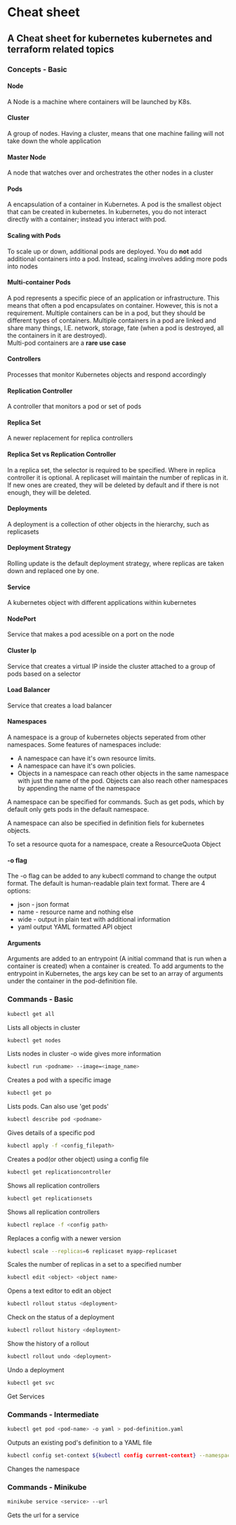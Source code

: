 #  Cheat sheet
## A Cheat sheet for kubernetes kubernetes and terraform related topics

### Concepts - Basic
#### Node
A Node is a machine where containers will be launched by K8s.

#### Cluster
A group of nodes. Having a cluster, means that one machine failing will not take down the whole application

#### Master Node
A node that watches over and orchestrates the other nodes in a cluster

#### Pods
A encapsulation of a container in Kubernetes. A pod is the smallest object that can be created in kubernetes. In kubernetes, you do not interact directly with a container; instead you interact with pod.

#### Scaling with Pods
To scale up or down, additional pods are deployed. You do **not** add additional containers into a pod. Instead, scaling involves adding more pods into nodes

#### Multi-container Pods
A pod represents a specific piece of an application or infrastructure. This means that often a pod encapsulates on container. However, this is not a requirement. Multiple containers can be in a pod, but they should be different types of containers. Multiple containers in a pod are linked and share many things, I.E. network, storage, fate (when a pod is destroyed, all the containers in it are destroyed).  
Multi-pod containers are a **rare use case**

#### Controllers
Processes that monitor Kubernetes objects and respond accordingly

#### Replication Controller
A controller that monitors a pod or set of pods

#### Replica Set
A newer replacement for replica controllers

#### Replica Set vs Replication Controller
In a replica set, the selector is required to be specified. Where in replica controller it is optional. A replicaset will maintain the number of replicas in it. If new ones are created, they will be deleted by default and if there is not enough, they will be deleted.

#### Deployments
A deployment is a collection of other objects in the hierarchy, such as replicasets

#### Deployment Strategy
Rolling update is the default deployment strategy, where replicas are taken down and replaced one by one.

#### Service
A kubernetes object with different applications within kubernetes

#### NodePort
Service that makes a pod acessible on a port on the node

#### Cluster Ip
Service that creates a virtual IP inside the cluster attached to a group of pods based on a selector

#### Load Balancer
Service that creates a load balancer

#### Namespaces
A namespace is a group of kubernetes objects seperated from other namespaces. Some features of namespaces include: 
- A namespace can have it's own resource limits.
- A namespace can have it's own policies.
- Objects in a namespace can reach other objects in the same namespace with just the name of the pod. Objects can also reach other namespaces by appending the name of the namespace

A namespace can be specified for commands. Such as get pods, which by default only gets pods in the default namespace.  

A namespace can also be specified in definition fiels for kubernetes objects.  

To set a resource quota for a namespace, create a ResourceQuota Object

#### -o flag
The -o flag can be added to any kubectl command to change the output format. The default is human-readable plain text format. There are 4 options:
- json - json format
- name - resource name and nothing else
- wide - output in plain text with additional information
- yaml output YAML formatted API object

#### Arguments
Arguments are added to an entrypoint (A initial command that is run when a container is created) when a container is created. To add arguments to the entrypoint in Kubernetes, the args key can be set to an array of arguments under the container in the pod-definition file.

### Commands - Basic
```bash
kubectl get all
```
Lists all objects in cluster

```bash
kubectl get nodes
```
Lists nodes in cluster
-o wide gives more information

```bash
kubectl run <podname> --image=<image_name>
```
Creates a pod with a specific image

```bash
kubectl get po
```
Lists pods. Can also use 'get pods'

```bash
kubectl describe pod <podname>
```
Gives details of a specific pod

```bash
kubectl apply -f <config_filepath>
```
Creates a pod(or other object) using a config file

```bash
kubectl get replicationcontroller
```
Shows all replication controllers

```bash
kubectl get replicationsets
```
Shows all replication controllers

```bash
kubectl replace -f <config path>
```
Replaces a config with a newer version

```bash
kubectl scale --replicas=6 replicaset myapp-replicaset
```
Scales the number of replicas in a set to a specified number

```bash
kubectl edit <object> <object name>
```
Opens a text editor to edit an object

```bash
kubectl rollout status <deployment>
```
Check on the status of a deployment

```bash
kubectl rollout history <deployment>
```
Show the history of a rollout

```bash
kubectl rollout undo <deployment>
```
Undo a deployment

```bash
kubectl get svc
```
Get Services

### Commands - Intermediate
```bash
kubectl get pod <pod-name> -o yaml > pod-definition.yaml
```
Outputs an existing pod's definition to a YAML file

```bash
kubectl config set-context ${kubectl config current-context} --namespace=dev
```
Changes the namespace

### Commands - Minikube
```bash
minikube service <service> --url
```
Gets the url for a service